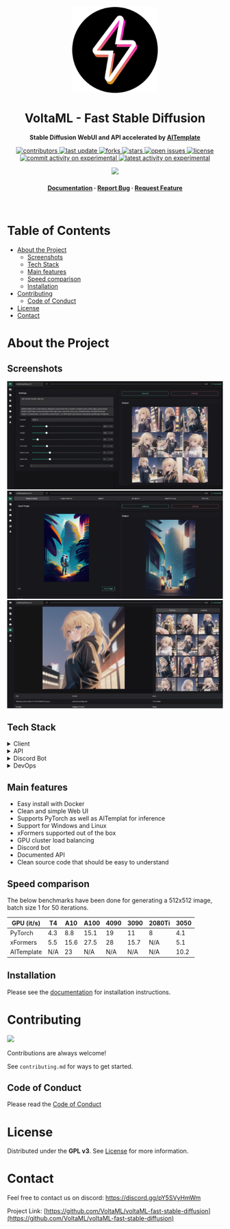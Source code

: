 <div align="center">

  <img src="static/volta-rounded.svg" alt="logo" width="200" height="auto" />
  <h1>VoltaML - Fast Stable Diffusion</h1>
  
  <p><b>
    Stable Diffusion WebUI and API accelerated by <a href="https://github.com/facebookincubator/AITemplate">AITemplate</a> 
  </b></p>
  
  
  <p>
    <a href="https://github.com/VoltaML/voltaML-fast-stable-diffusion/graphs/contributors">
      <img src="https://img.shields.io/github/contributors/VoltaML/voltaML-fast-stable-diffusion" alt="contributors" />
    </a>
    <a href="">
      <img src="https://img.shields.io/github/last-commit/VoltaML/voltaML-fast-stable-diffusion" alt="last update" />
    </a>
    <a href="https://github.com/VoltaML/voltaML-fast-stable-diffusion/network/members">
      <img src="https://img.shields.io/github/forks/VoltaML/voltaML-fast-stable-diffusion" alt="forks" />
    </a>
    <a href="https://github.com/VoltaML/voltaML-fast-stable-diffusion/stargazers">
      <img src="https://img.shields.io/github/stars/VoltaML/voltaML-fast-stable-diffusion" alt="stars" />
    </a>
    <a href="https://github.com/VoltaML/voltaML-fast-stable-diffusion/issues/">
      <img src="https://img.shields.io/github/issues/VoltaML/voltaML-fast-stable-diffusion" alt="open issues" />
    </a>
    <a href="https://github.com/VoltaML/voltaML-fast-stable-diffusion/blob/master/LICENSE">
      <img src="https://img.shields.io/github/license/VoltaML/voltaML-fast-stable-diffusion.svg" alt="license" />
    </a>
    <a href="https://github.com/voltaML/voltaML-fast-stable-diffusion/tree/experimental">
      <img src="https://img.shields.io/github/commit-activity/m/VoltaML/voltaML-fast-stable-diffusion/experimental?label=commit%20activity%20-%20experimental" alt="commit activity on experimental" />
    </a>
    <a href="https://github.com/voltaML/voltaML-fast-stable-diffusion/tree/experimental">
      <img src="https://img.shields.io/github/last-commit/VoltaMl/voltaML-fast-stable-diffusion/experimental?label=last%20commit%20-%20experimental" alt="latest activity on experimental" />
    </a>
  </p>
  <a href="https://discord.gg/pY5SVyHmWm"> <img src="https://dcbadge.vercel.app/api/server/pY5SVyHmWm" /> </a> 
    
  <h4>
      <a href="https://stax124.github.io/voltaML-fast-stable-diffusion/">Documentation</a>
    <span> · </span>
      <a href="https://github.com/VoltaML/voltaML-fast-stable-diffusion/issues/new/choose">Report Bug</a>
    <span> · </span>
      <a href="https://github.com/VoltaML/voltaML-fast-stable-diffusion/issues/new/choose">Request Feature</a>
  </h4>

</div>

<br />

<h1> Table of Contents</h1>

- [About the Project](#about-the-project)
  - [Screenshots](#screenshots)
  - [Tech Stack](#tech-stack)
  - [Main features](#main-features)
  - [Speed comparison](#speed-comparison)
  - [Installation](#installation)
- [Contributing](#contributing)
  - [Code of Conduct](#code-of-conduct)
- [License](#license)
- [Contact](#contact)

# About the Project

## Screenshots

<div align="center"> 
  <img src="docs/static/frontend/frontend-txt2img.webp" alt="screenshot" />
  <img src="docs/static/frontend/frontend-img2img.webp" alt="screenshot" />
  <img src="docs/static/frontend/frontend-browser.webp" alt="screenshot" />
</div>

## Tech Stack

<details>
  <summary>Client</summary>
  <ul>
    <li><a href="https://www.typescriptlang.org/">Typescript</a></li>
    <li><a href="https://vuejs.org/">Vue.js</a></li>
    <li><a href="https://www.naiveui.com/en-US/dark">NaiveUI</a></li>
    <li><a href="https://ionic.io/ionicons">Ionicons</a></li>
  </ul>
</details>

<details>
  <summary>API</summary>
  <ul>
    <li><a href="https://www.python.org/">Python</a></li>
    <li><a href="https://fastapi.tiangolo.com/">FastAPI</a></li>
    <li><a href="https://pytorch.org/">PyTorch</a></li>
    <li><a href="https://github.com/facebookincubator/AITemplate">AITemplate</a></li>
    <li><a href="https://github.com/facebookresearch/xformers">xFormers</a></li>
    <li><a href="https://websockets.readthedocs.io/en/stable/">WebSockets</a></li>
  </ul>
</details>

<details>
<summary>Discord Bot</summary>
  <ul>
    <li><a href="https://github.com/Rapptz/discord.py">Discord.py</a></li>
  </ul>
</details>

<details>
<summary>DevOps</summary>
  <ul>
    <li><a href="https://www.docker.com/">Docker</a></li>
    <li><a href="https://github.com/features/actions">GitHub Actions</a></li>
    <li><a href="https://pages.github.com/">GitHub Pages</a></li>
    <li><a href="https://vitepress.vuejs.org/">VitePress</a></li>
  </ul>
</details>

## Main features

- Easy install with Docker
- Clean and simple Web UI
- Supports PyTorch as well as AITemplat for inference
- Support for Windows and Linux
- xFormers supported out of the box
- GPU cluster load balancing
- Discord bot
- Documented API
- Clean source code that should be easy to understand

## Speed comparison

The below benchmarks have been done for generating a 512x512 image, batch size 1 for 50 iterations.

| GPU (it/s) | T4  | A10  | A100 | 4090 | 3090 | 2080Ti | 3050 |
| ---------- | --- | ---- | ---- | ---- | ---- | ------ | ---- |
| PyTorch    | 4.3 | 8.8  | 15.1 | 19   | 11   | 8      | 4.1  |
| xFormers   | 5.5 | 15.6 | 27.5 | 28   | 15.7 | N/A    | 5.1  |
| AITemplate | N/A | 23   | N/A  | N/A  | N/A  | N/A    | 10.2 |

## Installation

Please see the [documentation](https://voltaml.github.io/voltaML-fast-stable-diffusion/installation/docker.html) for installation instructions.

# Contributing

<a href="https://github.com/VoltaML/voltaML-fast-stable-diffusion/graphs/contributors">
  <img src="https://contrib.rocks/image?repo=VoltaML/voltaML-fast-stable-diffusion" />
</a>

Contributions are always welcome!

See `contributing.md` for ways to get started.

## Code of Conduct

Please read the [Code of Conduct](https://github.com/VoltaML/voltaML-fast-stable-diffusion/blob/master/CODE_OF_CONDUCT.md)

# License

Distributed under the <b>GPL v3</b>. See [License](https://github.com/VoltaML/voltaML-fast-stable-diffusion/blob/experimental/License) for more information.

# Contact

Feel free to contact us on discord: https://discord.gg/pY5SVyHmWm

Project Link: [https://github.com/VoltaML/voltaML-fast-stable-diffusion](https://github.com/VoltaML/voltaML-fast-stable-diffusion)
